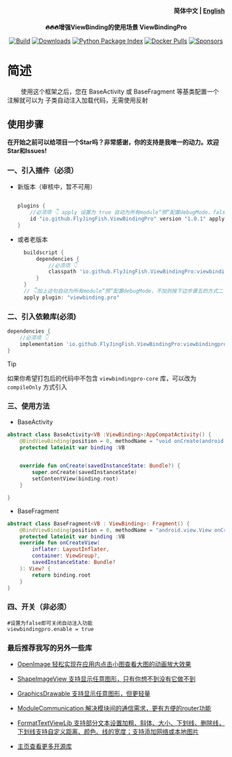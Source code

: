 <h4 align="right">
  <strong>简体中文</strong> | <a href="https://github.com/FlyJingFish/ViewBindingPro/blob/master/README.md">English</a>
</h4>

<p align="center">
  <strong>
    🔥🔥🔥增强ViewBinding的使用场景
    <a>ViewBindingPro</a>
  </strong>
</p>

<p align="center">
  <a href="https://central.sonatype.com/search?q=io.github.FlyJingFish.ViewBindingPro"><img
    src="https://img.shields.io/maven-central/v/io.github.FlyJingFish.ViewBindingPro/viewbindingpro-core"
    alt="Build"
  /></a>
  <a href="https://github.com/FlyJingFish/ViewBindingPro/stargazers"><img
    src="https://img.shields.io/github/stars/FlyJingFish/ViewBindingPro.svg?style=flat"
    alt="Downloads"
  /></a>
  <a href="https://github.com/FlyJingFish/ViewBindingPro/network/members"><img
    src="https://img.shields.io/github/forks/FlyJingFish/ViewBindingPro.svg?style=flat"
    alt="Python Package Index"
  /></a>
  <a href="https://github.com/FlyJingFish/ViewBindingPro/issues"><img
    src="https://img.shields.io/github/issues/FlyJingFish/ViewBindingPro.svg?style=flat"
    alt="Docker Pulls"
  /></a>
  <a href="https://github.com/FlyJingFish/ViewBindingPro/blob/master/LICENSE"><img
    src="https://img.shields.io/github/license/FlyJingFish/ViewBindingPro.svg?style=flat"
    alt="Sponsors"
  /></a>
</p>



# 简述

&nbsp;&nbsp;&nbsp;&nbsp;&nbsp;&nbsp;&nbsp;&nbsp;使用这个框架之后，您在 BaseActivity 或 BaseFragment 等基类配置一个注解就可以为 子类自动注入加载代码，无需使用反射



## 使用步骤

**在开始之前可以给项目一个Star吗？非常感谢，你的支持是我唯一的动力。欢迎Star和Issues!**

### 一、引入插件（必须）


- 新版本（审核中，暂不可用）

  ```gradle
  
  plugins {
      //必须项 👇 apply 设置为 true 自动为所有module“预”配置debugMode，false则按下边步骤五的方式二
      id "io.github.FlyJingFish.ViewBindingPro" version "1.0.1" apply true
  }
  ```
  
- 或者老版本

  ```gradle
    buildscript {
        dependencies {
            //必须项 👇
            classpath 'io.github.FlyJingFish.ViewBindingPro:viewbindingpro-plugin:1.0.1'
        }
    }
    // 👇加上这句自动为所有module“预”配置debugMode，不加则按下边步骤五的方式二
    apply plugin: "viewbinding.pro"
    ```


### 二、引入依赖库(必须)

```gradle
dependencies {
    //必须项 👇
    implementation 'io.github.FlyJingFish.ViewBindingPro:viewbindingpro-core:1.0.1'
}
```

> [!TIP]
> 如果你希望打包后的代码中不包含 `viewbindingpro-core` 库，可以改为 `compileOnly` 方式引入


### 三、使用方法

- BaseActivity 

```kotlin
abstract class BaseActivity<VB :ViewBinding>:AppCompatActivity() {
    @BindViewBinding(position = 0, methodName = "void onCreate(android.os.Bundle)", isProtected = true, bindingType = BingType.INFLATE)
    protected lateinit var binding :VB


    override fun onCreate(savedInstanceState: Bundle?) {
        super.onCreate(savedInstanceState)
        setContentView(binding.root)
    }

}
```

- BaseFragment

```kotlin
abstract class BaseFragment<VB : ViewBinding>: Fragment() {
    @BindViewBinding(position = 0, methodName = "android.view.View onCreateView(android.view.LayoutInflater,android.view.ViewGroup,android.os.Bundle)",  isProtected = false,bindingType = BingType.INFLATE_FALSE)
    protected lateinit var binding :VB
    override fun onCreateView(
        inflater: LayoutInflater,
        container: ViewGroup?,
        savedInstanceState: Bundle?
    ): View? {
        return binding.root
    }
}
```

### 四、开关（非必须）

```properties
#设置为false即可关闭自动注入功能
viewbindingpro.enable = true 
```



### 最后推荐我写的另外一些库

- [OpenImage 轻松实现在应用内点击小图查看大图的动画放大效果](https://github.com/FlyJingFish/OpenImage)

- [ShapeImageView 支持显示任意图形，只有你想不到没有它做不到](https://github.com/FlyJingFish/ShapeImageView)

- [GraphicsDrawable 支持显示任意图形，但更轻量](https://github.com/FlyJingFish/GraphicsDrawable)

- [ModuleCommunication 解决模块间的通信需求，更有方便的router功能](https://github.com/FlyJingFish/ModuleCommunication)

- [FormatTextViewLib 支持部分文本设置加粗、斜体、大小、下划线、删除线，下划线支持自定义距离、颜色、线的宽度；支持添加网络或本地图片](https://github.com/FlyJingFish/FormatTextViewLib)

- [主页查看更多开源库](https://github.com/FlyJingFish)


